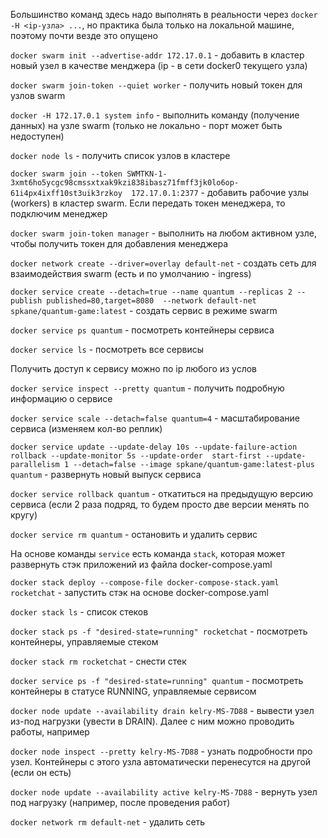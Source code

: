 Большинство команд здесь надо выполнять в реальности через `docker -H <ip-узла> ...`, но практика была только на 
локальной машине, поэтому почти везде это опущено

`docker swarm init --advertise-addr 172.17.0.1` - добавить в кластер новый узел в качестве менджера 
(ip - в сети docker0 текущего узла)

`docker swarm join-token --quiet worker` - получить новый токен для узлов swarm

`docker -H 172.17.0.1 system info` - выполнить команду (получение данных) на узле swarm (только не локально - 
порт может быть недоступен)

`docker node ls` - получить список узлов в кластере

`docker swarm join --token SWMTKN-1-3xmt6ho5ycgc98cmssxtxak9kzi838ibasz71fmff3jk0lo6op-61i4px4ixff10st3uik3rzkoy 
172.17.0.1:2377` - добавить рабочие узлы (workers) в кластер swarm. Если передать токен менеджера, то подключим менеджер

`docker swarm join-token manager` - выполнить на любом активном узле, чтобы получить токен для добавления менеджера

`docker network create --driver=overlay default-net` - создать сеть для взаимодействия swarm (есть и по умолчанию - 
ingress)

`docker service create --detach=true --name quantum --replicas 2 --publish published=80,target=8080 
--network default-net spkane/quantum-game:latest` - создать сервис в режиме swarm

`docker service ps quantum` - посмотреть контейнеры сервиса

`docker service ls` - посмотреть все сервисы

Получить доступ к сервису можно по ip любого из услов

`docker service inspect --pretty quantum` - получить подробную информацию о сервисе

`docker service scale --detach=false quantum=4` - масштабирование сервиса (изменяем кол-во реплик)

`docker service update --update-delay 10s --update-failure-action rollback --update-monitor 5s --update-order 
start-first --update-parallelism 1 --detach=false --image spkane/quantum-game:latest-plus quantum` - развернуть новый
выпуск сервиса

`docker service rollback quantum` - откатиться на предыдущую версию сервиса (если 2 раза подряд, то будем просто две 
версии менять по кругу)

`docker service rm quantum` - остановить и удалить сервис

На основе команды `service` есть команда `stack`, которая может развернуть стэк приложений из файла docker-compose.yaml

`docker stack deploy --compose-file docker-compose-stack.yaml rocketchat` - запустить стэк на основе docker-compose.yaml

`docker stack ls` - список стеков

`docker stack ps -f "desired-state=running" rocketchat` - посмотреть контейнеры, управляемые стеком

`docker stack rm rocketchat` - снести стек

`docker service ps -f "desired-state=running" quantum` - посмотреть контейнеры в статусе RUNNING, управляемые сервисом

`docker node update --availability drain kelry-MS-7D88` - вывести узел из-под нагрузки (увести в DRAIN). Далее с ним 
можно проводить работы, например

`docker node inspect --pretty kelry-MS-7D88` - узнать подробности про узел. Контейнеры с этого узла автоматически 
перенесутся на другой (если он есть)

`docker node update --availability active kelry-MS-7D88` - вернуть узел под нагрузку (например, после проведения работ)

`docker network rm default-net` - удалить сеть
